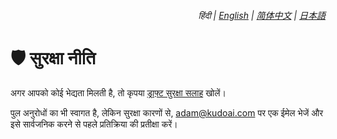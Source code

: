 <div align="right">
    <h6>
        <picture>
            <source type="image/svg+xml" media="(prefers-color-scheme: dark)" srcset="https://assets.chatgptautorefresh.com/images/icons/earth/white/icon32.svg">
            <img height=14 src="https://assets.chatgptautorefresh.com/images/icons/earth/black/icon32.svg">
        </picture>
        &nbsp;हिंदी |
        <a href="../SECURITY.md">English</a> |
        <a href="../zh-cn/SECURITY.md">简体中文</a> |
        <a href="../ja/SECURITY.md">日本語</a>
    </h6>
</div>

# 🛡️ सुरक्षा नीति

अगर आपको कोई भेद्यता मिलती है, तो कृपया [ड्राफ़्ट सुरक्षा सलाह](https://github.com/adamlui/chatgpt-auto-refresh/security/advisories/new) खोलें।  

पुल अनुरोधों का भी स्वागत है, लेकिन सुरक्षा कारणों से, <adam@kudoai.com> पर एक ईमेल भेजें और इसे सार्वजनिक करने से पहले प्रतिक्रिया की प्रतीक्षा करें।
